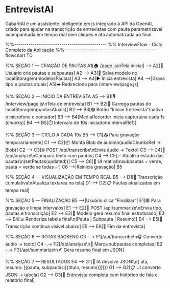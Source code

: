 # EntrevistAI
GabaritAl é um assistente inteligente em js integrado à API da OpenAl, criado para ajudar na transcrição de entrevistas com pauta parametrizavel acompanhada em tempo real sem cliques e ata automatizada ao final. 

%%---------------------------------------------
%%  InterviewFlow - Ciclo Completo da Aplicação
%%---------------------------------------------
flowchart TD

%% SEÇÃO 1 — CRIAÇÃO DE PAUTAS
A1[🏠 /page.js\nTela inicial] --> A2[🧾 Usuário cria pautas e subpautas]
A2 --> A3[💾 Salva modelo no localStorage\n(modelosPautas)]
A3 --> A4[▶️ Inicia entrevista]
A4 -->|Grava tipo e pautas atuais| A5[➡️ Redireciona para /interview/page.js]

%% SEÇÃO 2 — INÍCIO DA ENTREVISTA
A5 --> B1[🎙️ /interview/page.js\nTela de entrevista]
B1 --> B2[🔹 Carrega pautas do localStorage\n(pautasAtuais)]
B2 --> B3[🟢 Botão “Iniciar Entrevista”\nativa o microfone e contador]
B3 --> B4[MediaRecorder inicia captura\na cada 1s (chunks)]
B4 --> B5[⏱️ Intervalo de 10s iniciado\n(intervalRef)]

%% SEÇÃO 3 — CICLO A CADA 10s
B5 --> C1[📤 Para gravação temporariamente]
C1 --> C2[📦 Monta Blob de áudio\n(audioChunksRef → Blob)]
C2 --> C3[🌐 POST /api/transcribe\nEnvia áudio → Texto]
C3 --> C4[🧠 /api/analyze\nCompara texto com pautas]
C4 --> C5[✅ Atualiza estado das pautas\n(setPautas(updated))]
C5 --> C6[🎨 UI reativa\nsubpautas = verde, pauta = verde se todas ✅]
C6 -->|Reinicia gravação| B5

%% SEÇÃO 4 — VISUALIZAÇÃO EM TEMPO REAL
B5 --> D1[💬 Transcrição cumulativa\nAtualiza textarea na tela]
D1 --> D2[📋 Pautas atualizadas em tempo real]

%% SEÇÃO 5 — FINALIZAÇÃO
B5 -->|Usuário clica “Finalizar”| E1[🟥 Para gravação e limpa intervalos]
E1 --> E2[📄 POST /api/summarize\nEnvia tipo, pautas e transcrição]
E2 --> E3[🧩 Modelo gera resumo final estruturado]
E3 --> E4[📊 Renderiza tabela final\n(Pauta | Subpauta | Resumo)]
E4 --> E5[💬 Transcrição continua visível abaixo]
E5 --> E6[🧭 Fim da entrevista]

%% SEÇÃO 6 — ROTAS BACKEND
C3 -.-> F1[/api/transcribe\n🎧 Converte áudio → texto]
C4 -.-> F2[/api/analyze\n🧠 Marca subpautas completas]
E2 -.-> F3[/api/summarize\n🪶 Gera resumo final em JSON]

%% SEÇÃO 7 — RESULTADOS
E4 --> G1[🧠 IA devolve JSON:\n{ ata, resumo: [{pauta, subpautas:[{titulo, resumo}]}]}]
G1 --> G2[📋 UI converte JSON → tabela]
G2 --> G3[🎯 Entrevista completa com histórico de fala e relatório final]
